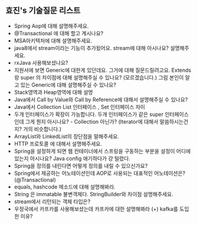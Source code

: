 효진's 기술질문 리스트
---
- Spring Aop에 대해 설명해주세요.
- @Transactional 에 대해 할고 계시나요? 
- MSA아키텍처에 대해 설명해주세요.
- java8에서 stream이라는 기능이 추가됬어요. stream에 대해 아시나요? 설명해주세요.
- rxJava 사용해보셨나요? 
- 지원서에 보면 Generic에 대한게 있던데요. 그거에 대해 질문드릴려고요. Extends랑 super 의 차이점에 대해 설명해주실 수 있나요? (모르겠습니다.) 그럼 본인이 알고 있는 Generic에 대해 설명해주실 수 있나요?
- Stack영역과 Heap영역에 대해 설명
- Java에서 Call by Value와 Call by Reference에 대해서 설명해주실 수 있나요?
- Java에서 Collection List 인터페이스 , Set 인터페이스 차이 
- 두개 인터페이스가 확장이 가능합니다. 두개 인터페이스가 같은 super 인터페이스인데 그게 뭔지 아시나요? - Collection 아닌가? (Iterator에 대해서 말씀하시는건지? 거의 비슷합니다.)
- ArrayList와 LinkedList의 장단점을 말해주세요. 
- HTTP 프로토콜 에 대해서 설명해주세요. 
- Spring을 설정하게 되면 웹 컨테이너에서 스프링을 구동하는 부분을 설정이 어디에 있는지 아시나요? Java config 애기하다가 걍 털렸다.
- Spring을 정의를 내린다면 어떻게 정의를 내릴 수 있으신가요? 
- Spring에서 제공하는 어노테이션인데 AOP로 사용되는 대표적인 어노테이션은? (@Transactional)
- equals, hashcode 메소드에 대해 설명해봐라.
- String 은 immatable 불변객체다. StringBuilder와 차이점 설명해주세요.
- stream에서 리턴되는 객체 타입은?
- 우정국에서 카프카를 사용해보셨는데 카프카에 대한 설명해봐라 (+)  kafka를 도입한 이유?
